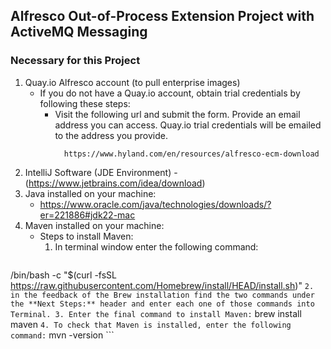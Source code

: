 ## Alfresco Out-of-Process Extension Project with ActiveMQ Messaging

### Necessary for this Project
1. Quay.io Alfresco account (to pull enterprise images)
   * If you do not have a Quay.io account, obtain trial credentials by following these steps:
     * Visit the following url and submit the form. Provide an email address you can access. Quay.io trial credentials will be emailed to the address you provide.
         ```
           https://www.hyland.com/en/resources/alfresco-ecm-download
         ```
3. IntelliJ Software (JDE Environment) - (https://www.jetbrains.com/idea/download)
4. Java installed on your machine: 
   * https://www.oracle.com/java/technologies/downloads/?er=221886#jdk22-mac
5. Maven installed on your machine:
   * Steps to install Maven:
     1. In terminal window enter the following command:
        ```
/bin/bash -c "$(curl -fsSL https://raw.githubusercontent.com/Homebrew/install/HEAD/install.sh)"
        ```
    2. in the feedback of the Brew installation find the two commands under the **Next Steps:** header and enter each one of those commands into Terminal.
    3. Enter the final command to install Maven:
    ```
brew install maven
    ```
    4. To check that Maven is installed, enter the following command:
    ```
mvn -version
    ```
